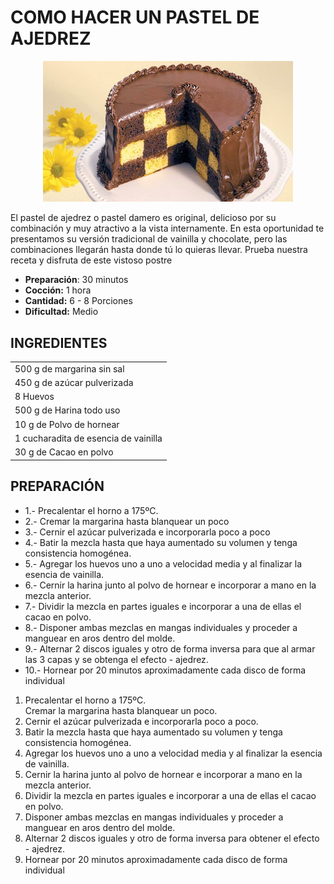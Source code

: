 # COMO HACER UN PASTEL DE AJEDREZ

<p align="center">
<img src="images/pastel_ajedrez.jpg" width="400">
</p>

<p>
El pastel de ajedrez o pastel damero es original, delicioso por su combinación y muy atractivo a la vista internamente. En esta oportunidad te presentamos su versión tradicional de vainilla y chocolate, pero las combinaciones llegarán hasta donde tú lo quieras llevar. Prueba nuestra receta y disfruta de este vistoso postre
</p>

- **Preparación**: 30 minutos
- **Cocción:** 1 hora
- **Cantidad:** 6 - 8 Porciones
- **Dificultad:** Medio

## INGREDIENTES
||
|-------------|
| 500 g de margarina sin sal|
| 450 g de azúcar pulverizada   |
| 8 Huevos                      |
| 500 g de Harina todo uso      |
| 10 g de Polvo de hornear      |
| 1 cucharadita de esencia de vainilla |
| 30 g de Cacao en polvo        |

## PREPARACIÓN

- 1.- Precalentar el horno a 175ºC.
- 2.- Cremar la margarina hasta blanquear un poco
- 3.- Cernir el azúcar pulverizada e incorporarla poco a poco
- 4.- Batir la mezcla hasta que haya aumentado su volumen y tenga consistencia homogénea.
- 5.- Agregar los huevos uno a uno a velocidad media y al finalizar la esencia de vainilla.
- 6.- Cernir la harina junto al polvo de hornear e incorporar a mano en la mezcla anterior.
- 7.- Dividir la mezcla en partes iguales e incorporar a una de ellas el cacao en polvo.
- 8.- Disponer ambas mezclas en mangas individuales y proceder a manguear en aros dentro del molde.
- 9.- Alternar 2 discos iguales y otro de forma inversa para que al armar las 3 capas y se obtenga el efecto - ajedrez.
- 10.- Hornear por 20 minutos aproximadamente cada disco de forma individual


<ol>
    <li value="1"> Precalentar el horno a 175ºC. </li
    <li> Cremar la margarina hasta blanquear un poco. </li>
    <li> Cernir el azúcar pulverizada e incorporarla poco a poco. </li>
    <li> Batir la mezcla hasta que haya aumentado su volumen y tenga consistencia homogénea. </li>
    <li> Agregar los huevos uno a uno a velocidad media y al finalizar la esencia de vainilla. </li>
    <li> Cernir la harina junto al polvo de hornear e incorporar a mano en la mezcla anterior. </li>
    <li> Dividir la mezcla en partes iguales e incorporar a una de ellas el cacao en polvo. </li>
    <li> Disponer ambas mezclas en mangas individuales y proceder a manguear en aros dentro del molde. </li>
    <li> Alternar 2 discos iguales y otro de forma inversa para obtener el efecto - ajedrez. </li>
    <li> Hornear por 20 minutos aproximadamente cada disco de forma individual </li>
</ol>
